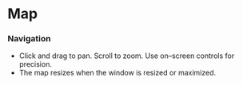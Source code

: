 # Map

### Navigation
- Click and drag to pan. Scroll to zoom. Use on–screen controls for precision.
- The map resizes when the window is resized or maximized.
